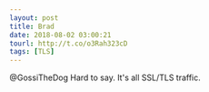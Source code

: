 ```yaml
---
layout: post
title: Brad
date: 2018-08-02 03:00:21
tourl: http://t.co/o3Rah323cD
tags: [TLS]
---
```

@GossiTheDog Hard to say.  It's all SSL/TLS traffic.